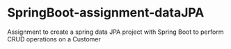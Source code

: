 # SpringBoot-assignment-dataJPA
Assignment to create a spring data JPA project with Spring Boot to perform CRUD operations on a Customer 
